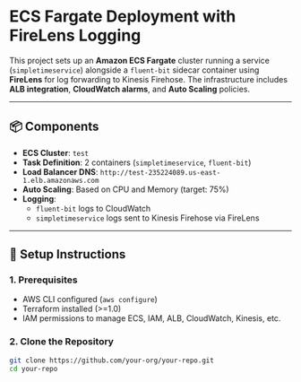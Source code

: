 # ECS Fargate Deployment with FireLens Logging

This project sets up an **Amazon ECS Fargate** cluster running a service (`simpletimeservice`) alongside a `fluent-bit` sidecar container using **FireLens** for log forwarding to Kinesis Firehose. The infrastructure includes **ALB integration**, **CloudWatch alarms**, and **Auto Scaling** policies.

---

## 📦 Components

- **ECS Cluster**: `test`
- **Task Definition**: 2 containers (`simpletimeservice`, `fluent-bit`)
- **Load Balancer DNS**: `http://test-235224089.us-east-1.elb.amazonaws.com`
- **Auto Scaling**: Based on CPU and Memory (target: 75%)
- **Logging**:
  - `fluent-bit` logs to CloudWatch
  - `simpletimeservice` logs sent to Kinesis Firehose via FireLens

---

## 🚀 Setup Instructions

### 1. Prerequisites

- AWS CLI configured (`aws configure`)
- Terraform installed (>=1.0)
- IAM permissions to manage ECS, IAM, ALB, CloudWatch, Kinesis, etc.

### 2. Clone the Repository

```bash
git clone https://github.com/your-org/your-repo.git
cd your-repo
